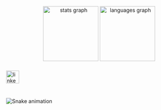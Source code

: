 ###

<div align="center">
  <img src="https://github-readme-stats.vercel.app/api?username=Maykon3&hide_title=false&hide_rank=false&show_icons=true&include_all_commits=true&count_private=true&disable_animations=false&theme=dracula&locale=en&hide_border=false" height="150" alt="stats graph"  />
  <img src="https://github-readme-stats.vercel.app/api/top-langs?username=Maykon3&locale=en&hide_title=false&layout=compact&card_width=320&langs_count=5&theme=dracula&hide_border=false" height="150" alt="languages graph"  />
</div>

###

###

<div align="left">
 <a href="https://www.linkedin.com/in/maykon-silva-dev/" target="_blank"/>
  <img src="https://img.shields.io/static/v1?message=LinkedIn&logo=linkedin&label=&color=0077B5&logoColor=white&labelColor=&style=for-the-badge" height="35" alt="linkedin logo"/>
</a>
</div>

###

<br clear="both">

<img src="https://raw.githubusercontent.com/maykon3/maykon3/output/snake.svg" alt="Snake animation" />

###
